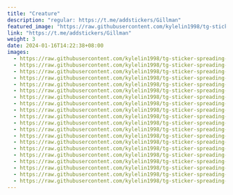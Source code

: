 ```yaml
---
title: "Creature"
description: "regular: https://t.me/addstickers/Gillman"
featured_image: "https://raw.githubusercontent.com/kylelin1998/tg-sticker-spreading-worldwide-images/main/img/6dca24f3-a6c3-46f4-9151-5a02fb772775.jpg"
link: "https://t.me/addstickers/Gillman"
weight: 3
date: 2024-01-16T14:22:38+08:00
images:
  - https://raw.githubusercontent.com/kylelin1998/tg-sticker-spreading-worldwide-images/main/img/6dca24f3-a6c3-46f4-9151-5a02fb772775.jpg
  - https://raw.githubusercontent.com/kylelin1998/tg-sticker-spreading-worldwide-images/main/img/b6049653-2b98-4fa2-a7a8-0187abfc175f.jpg
  - https://raw.githubusercontent.com/kylelin1998/tg-sticker-spreading-worldwide-images/main/img/a31a246f-42a1-451c-b3f3-5ab671d918fc.jpg
  - https://raw.githubusercontent.com/kylelin1998/tg-sticker-spreading-worldwide-images/main/img/518d7f6b-0fd4-4c86-9d2a-9a94a86cd6e4.jpg
  - https://raw.githubusercontent.com/kylelin1998/tg-sticker-spreading-worldwide-images/main/img/a688a675-4fd9-4537-bac0-219d35e5d4ed.jpg
  - https://raw.githubusercontent.com/kylelin1998/tg-sticker-spreading-worldwide-images/main/img/9b5a218d-ac74-48f0-840b-3a047fcae368.jpg
  - https://raw.githubusercontent.com/kylelin1998/tg-sticker-spreading-worldwide-images/main/img/eafa5380-98c9-4c01-9c99-e44e845bf0a7.jpg
  - https://raw.githubusercontent.com/kylelin1998/tg-sticker-spreading-worldwide-images/main/img/03846d99-dd08-4678-b23b-4fec697dfc6e.jpg
  - https://raw.githubusercontent.com/kylelin1998/tg-sticker-spreading-worldwide-images/main/img/7679cf67-3f00-413e-93b8-37648a10d6d7.jpg
  - https://raw.githubusercontent.com/kylelin1998/tg-sticker-spreading-worldwide-images/main/img/fe8f89a4-308d-41fa-b348-059b38aa4f1a.jpg
  - https://raw.githubusercontent.com/kylelin1998/tg-sticker-spreading-worldwide-images/main/img/bef5f1a4-8e62-4e62-9755-f8787ea4cae1.jpg
  - https://raw.githubusercontent.com/kylelin1998/tg-sticker-spreading-worldwide-images/main/img/63389b5b-9319-486a-ab4d-22503842fc47.jpg
  - https://raw.githubusercontent.com/kylelin1998/tg-sticker-spreading-worldwide-images/main/img/d66c6881-a5dc-4936-a734-686f7ba8f5a6.jpg
  - https://raw.githubusercontent.com/kylelin1998/tg-sticker-spreading-worldwide-images/main/img/29f6afbd-3cca-4133-8ac0-f8226179da5f.jpg
  - https://raw.githubusercontent.com/kylelin1998/tg-sticker-spreading-worldwide-images/main/img/fb992164-5d64-45c3-ad4e-bbb6aed80720.jpg
  - https://raw.githubusercontent.com/kylelin1998/tg-sticker-spreading-worldwide-images/main/img/fceb844e-2b9a-4d70-8373-4094b340f3bc.jpg
  - https://raw.githubusercontent.com/kylelin1998/tg-sticker-spreading-worldwide-images/main/img/7f886009-9669-408c-ab38-486af5304d4d.jpg
  - https://raw.githubusercontent.com/kylelin1998/tg-sticker-spreading-worldwide-images/main/img/cdcadeb6-2638-4084-808a-b4a627703a77.jpg
  - https://raw.githubusercontent.com/kylelin1998/tg-sticker-spreading-worldwide-images/main/img/08bd514e-fee8-4738-a25e-e0deb91065a4.jpg
  - https://raw.githubusercontent.com/kylelin1998/tg-sticker-spreading-worldwide-images/main/img/cd7f25f2-1c3b-4f5d-8daf-162bca9480ff.jpg
---
```

